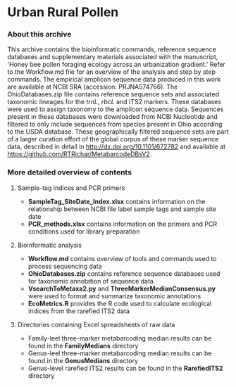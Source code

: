 # Urban Rural Pollen

### About this archive
This archive contains the bioinformatic commands, reference sequence databases and supplementary materials associated with the manuscript, 'Honey bee pollen foraging ecology across an urbanization gradient.' Refer to the Workflow.md file for an overview of the analysis and step by step commands. The empirical amplicon sequence data produced in this work are available at NCBI SRA (accession: PRJNA574766). The OhioDatabases.zip file contains reference sequence sets and associated taxonomic lineages for the _trnL_, _rbcL_ and ITS2 markers. These databases were used to assign taxonomy to the amplicon sequence data. Sequences present in these databases were downloaded from NCBI Nucleotide and filtered to only include sequences from species present in Ohio according to the USDA database. These geographically filtered sequence sets are part of a larger curation effort of the global corpus of these marker sequence data, described in detail in http://dx.doi.org/10.1101/672782 and available at https://github.com/RTRichar/MetabarcodeDBsV2. 

### More detailed overview of contents
1. Sample-tag indices and PCR primers  
    - __SampleTag_SiteDate_Index.xlsx__ contains information on the relationship between NCBI file label sample tags and sample site date
    - __PCR_methods.xlsx__ contains information on the primers and PCR conditions used for library preparation

2. Bioinformatic analysis  
    - __Workflow.md__ contains overview of tools and commands used to process sequencing data
    - __OhioDatabases.zip__ contains reference sequence databases used for taxonomic annotation of sequence data
    - __VsearchToMetaxa2.py__ and __ThreeMarkerMedianConsensus.py__ were used to format and summarize taxonomic annotations
    - __EcoMetrics.R__ provides the R code used to calculate ecological indices from the rarefied ITS2 data

3. Directories containing Excel spreadsheets of raw data  
     - Family-leel three-marker metabarcoding median results can be found in the __FamilyMedians__ directory
     - Genus-leel three-marker metabarcoding median results can be found in the __GenusMedians__ directory
     - Genus-level rarefied ITS2 results can be found in the __RarefiedITS2__ directory
